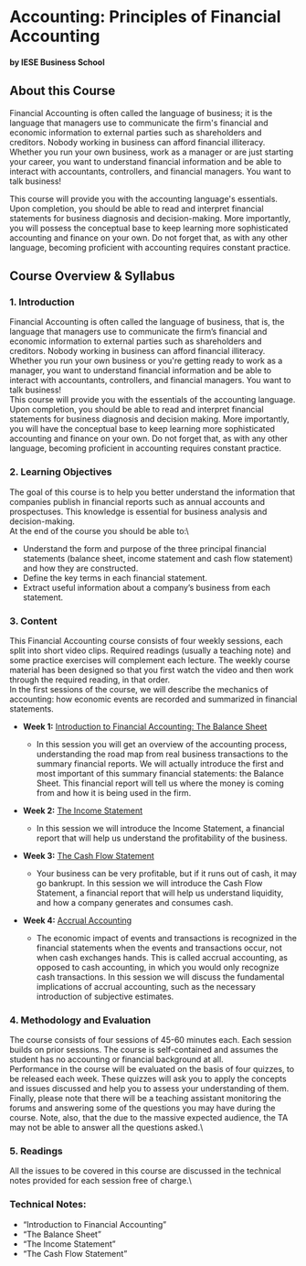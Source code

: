 # Accounting: Principles of Financial Accounting
#### by IESE Business School

## About this Course
Financial Accounting is often called the language of business; it is the language that managers use to communicate the firm's financial and economic information to external parties such as shareholders and creditors. Nobody working in business can afford financial illiteracy. Whether you run your own business, work as a manager or are just starting your career, you want to understand financial information and be able to interact with accountants, controllers, and financial managers. You want to talk business!

This course will provide you with the accounting language's essentials. Upon completion, you should be able to read and interpret financial statements for business diagnosis and decision-making. More importantly, you will possess the conceptual base to keep learning more sophisticated accounting and finance on your own. Do not forget that, as with any other language, becoming proficient with accounting requires constant practice.

## Course Overview & Syllabus
### 1. Introduction  
Financial Accounting is often called the language of business, that is, the language that managers use to communicate the firm’s financial and economic information to external parties such as shareholders and creditors. Nobody working in business can afford financial illiteracy. Whether you run your own business or you're getting ready to work as a manager, you want to understand financial information and be able to interact with accountants, controllers, and financial managers. You want to talk business!\
This course will provide you with the essentials of the accounting language. Upon completion, you should be able to read and interpret financial statements for business diagnosis and decision making. More importantly, you will have the conceptual base to keep learning more sophisticated accounting and finance on your own. Do not forget that, as with any other language, becoming proficient in accounting requires constant practice.

### 2. Learning Objectives
The goal of this course is to help you better understand the information that companies publish in financial reports such as annual accounts and prospectuses. This knowledge is essential for business analysis and decision-making.\
At the end of the course you should be able to:\
* Understand the form and purpose of the three principal financial statements (balance sheet, income statement and cash flow statement) and how they are constructed.
* Define the key terms in each financial statement.
* Extract useful information about a company’s business from each statement.

### 3. Content
This Financial Accounting course consists of four weekly sessions, each split into short video clips. Required readings (usually a teaching note) and some practice exercises will complement each lecture. The weekly course material has been designed so that you first watch the video and then work through the required reading, in that order.\
In the first sessions of the course, we will describe the mechanics of accounting: how economic events are recorded and summarized in financial statements.

* **Week 1:** [Introduction to Financial Accounting: The Balance Sheet](./Week1/README.md)
  * In this session you will  get an overview of the accounting process, understanding the road map from real business transactions to the summary financial reports. We will actually introduce the first and most important of this summary financial statements: the Balance Sheet. This financial report will tell us where the money is coming from and how it is being used in the firm.

* **Week 2:** [The Income Statement](./Week2/README.md)
  * In this session we will introduce the Income Statement, a financial report that will help us understand the profitability of the business.  

* **Week 3:** [The Cash Flow Statement](./Week3/README.md)
  * Your business can be very profitable, but if it runs out of cash, it may go bankrupt. In this session we will introduce the Cash Flow Statement, a financial report that will help us understand liquidity, and how a company generates and consumes cash.

* **Week 4:** [Accrual Accounting](./Week4/README.md)  
  * The economic impact of events and transactions is recognized in the financial statements when the events and transactions occur, not when cash exchanges hands. This is called accrual accounting, as opposed to cash accounting, in which you would only recognize cash transactions. In this session we will discuss the fundamental implications of accrual accounting, such as the necessary introduction of subjective estimates.

### 4. Methodology and Evaluation
The course consists of four sessions of 45-60 minutes each. Each session builds on prior sessions. The course is self-contained and assumes the student has no accounting or financial background at all.\
Performance in the course will be evaluated on the basis of four quizzes, to be released each week. These quizzes will ask you to apply the concepts and issues discussed and help you to assess your understanding of them.\
Finally, please note that there will be a teaching assistant monitoring the forums and answering some of the questions you may have during the course. Note, also, that the due to the massive expected audience, the TA may not be able to answer all the questions asked.\

### 5. Readings
All the issues to be covered in this course are discussed in the technical notes provided for each session free of charge.\

### Technical Notes:
* “Introduction to Financial Accounting”
* “The Balance Sheet”
* “The Income Statement”
* “The Cash Flow Statement”
